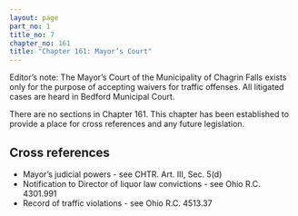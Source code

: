 ```yaml
---
layout: page
part_no: 1
title_no: 7
chapter_no: 161
title: "Chapter 161: Mayor’s Court"
---
```


Editor’s note: The Mayor’s Court of the Municipality of Chagrin Falls exists
only for the purpose of accepting waivers for traffic offenses. All litigated
cases are heard in Bedford Municipal Court.

There are no sections in Chapter 161. This chapter has been established to provide a place for cross references
and any future legislation.

## Cross references

* Mayor’s judicial powers - see CHTR. Art. III, Sec. 5(d)
* Notification to Director of liquor law convictions - see Ohio R.C.  4301.991
* Record of traffic violations - see Ohio R.C. 4513.37
